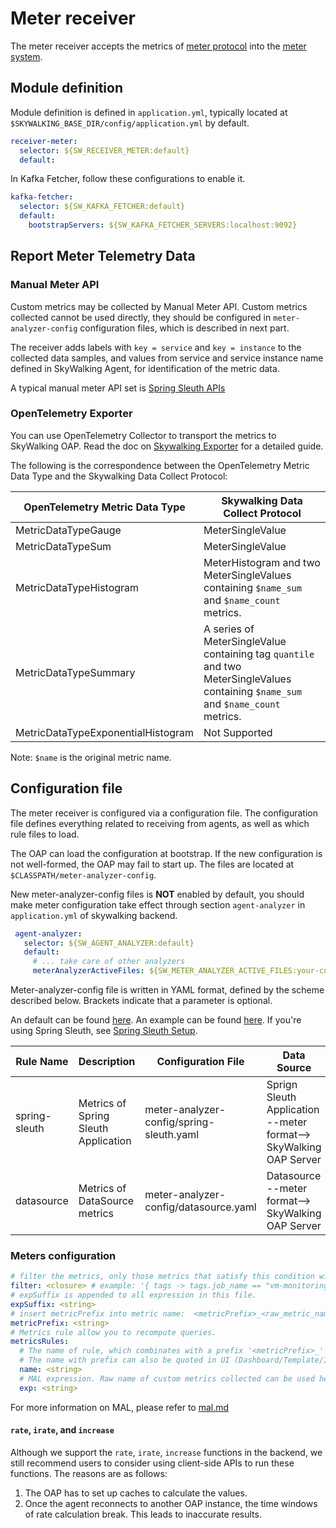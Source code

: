 # Meter receiver
The meter receiver accepts the metrics of [meter protocol](https://github.com/apache/skywalking-data-collect-protocol/blob/master/language-agent/Meter.proto) into the [meter system](./../../concepts-and-designs/meter.md).

## Module definition
Module definition is defined in `application.yml`, typically located at `$SKYWALKING_BASE_DIR/config/application.yml` by default.
```yaml
receiver-meter:
  selector: ${SW_RECEIVER_METER:default}
  default:

```

In Kafka Fetcher, follow these configurations to enable it.  
```yaml
kafka-fetcher:
  selector: ${SW_KAFKA_FETCHER:default}
  default:
    bootstrapServers: ${SW_KAFKA_FETCHER_SERVERS:localhost:9092}
```

## Report Meter Telemetry Data

### Manual Meter API

Custom metrics may be collected by Manual Meter API.
Custom metrics collected cannot be used directly, they should be configured in `meter-analyzer-config` configuration files, which is described in next part.

The receiver adds labels with `key = service` and `key = instance` to the collected data samples,
and values from service and service instance name defined in SkyWalking Agent,
for identification of the metric data.

A typical manual meter API set is [Spring Sleuth APIs](spring-sleuth-setup.md)

### OpenTelemetry Exporter

You can use OpenTelemetry Collector to transport the metrics to SkyWalking OAP.
Read the doc on [Skywalking Exporter](https://github.com/open-telemetry/opentelemetry-collector-contrib/tree/main/exporter/skywalkingexporter/README.md) for a detailed guide.

The following is the correspondence between the OpenTelemetry Metric Data Type and the Skywalking Data Collect Protocol: 

| OpenTelemetry Metric Data Type | Skywalking Data Collect Protocol |
|-----|-----|
|MetricDataTypeGauge| MeterSingleValue |
|MetricDataTypeSum| MeterSingleValue |
|MetricDataTypeHistogram| MeterHistogram and two MeterSingleValues containing `$name_sum` and `$name_count` metrics. |
|MetricDataTypeSummary| A series of MeterSingleValue containing tag `quantile` and two MeterSingleValues containing `$name_sum` and `$name_count` metrics. |
|MetricDataTypeExponentialHistogram| Not Supported|

Note: `$name` is the original metric name.

## Configuration file
The meter receiver is configured via a configuration file. The configuration file defines everything related to receiving 
 from agents, as well as which rule files to load.
 
The OAP can load the configuration at bootstrap. If the new configuration is not well-formed, the OAP may fail to start up. The files
are located at `$CLASSPATH/meter-analyzer-config`.

New meter-analyzer-config files is **NOT** enabled by default, you should make meter configuration take effect through section `agent-analyzer` in `application.yml` of skywalking backend.
```yaml
 agent-analyzer:
   selector: ${SW_AGENT_ANALYZER:default}
   default:
     # ... take care of other analyzers
     meterAnalyzerActiveFiles: ${SW_METER_ANALYZER_ACTIVE_FILES:your-custom-meter-conf-without-ext-name} # The multiple files should be separated by ","
```

Meter-analyzer-config file is written in YAML format, defined by the scheme described below. Brackets indicate that a parameter is optional.

An default can be found [here](../../../../oap-server/server-starter/src/main/resources/meter-analyzer-config/datasource.yaml).
An example can be found [here](../../../../oap-server/server-starter/src/main/resources/meter-analyzer-config/spring-sleuth.yaml).
If you're using Spring Sleuth, see [Spring Sleuth Setup](spring-sleuth-setup.md).

| Rule Name | Description | Configuration File | Data Source |
|-----|-----|-----|-----|
|spring-sleuth| Metrics of Spring Sleuth Application | meter-analyzer-config/spring-sleuth.yaml | Sprign Sleuth Application --meter format--> SkyWalking OAP Server |
|datasource| Metrics of DataSource metrics | meter-analyzer-config/datasource.yaml | Datasource --meter format--> SkyWalking OAP Server |

### Meters configuration

```yaml
# filter the metrics, only those metrics that satisfy this condition will be passed into the `metricsRules` below.
filter: <closure> # example: '{ tags -> tags.job_name == "vm-monitoring" }'
# expSuffix is appended to all expression in this file.
expSuffix: <string>
# insert metricPrefix into metric name:  <metricPrefix>_<raw_metric_name>
metricPrefix: <string>
# Metrics rule allow you to recompute queries.
metricsRules:
  # The name of rule, which combinates with a prefix '<metricPrefix>_' as the index/table name in storage.
  # The name with prefix can also be quoted in UI (Dashboard/Template/Item/Metrics)
  name: <string>
  # MAL expression. Raw name of custom metrics collected can be used here
  exp: <string>
```

For more information on MAL, please refer to [mal.md](../../concepts-and-designs/mal.md)

#### `rate`, `irate`, and `increase`

Although we support the `rate`, `irate`, `increase` functions in the backend, we still recommend users to consider using client-side APIs to run these functions. The reasons are as follows:
1. The OAP has to set up caches to calculate the values.
1. Once the agent reconnects to another OAP instance, the time windows of rate calculation break. This leads to inaccurate results.
